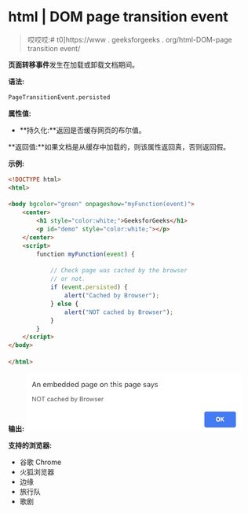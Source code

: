 # html | DOM page transition event

> 哎哎哎:# t0]https://www . geeksforgeeks . org/html-DOM-page transition event/

**页面转移事件**发生在加载或卸载文档期间。

**语法:**

```html
PageTransitionEvent.persisted
```

**属性值:**

*   **持久化:**返回是否缓存网页的布尔值。

**返回值:**如果文档是从缓存中加载的，则该属性返回真，否则返回假。

**示例:**

```html
<!DOCTYPE html>
<html>

<body bgcolor="green" onpageshow="myFunction(event)">
    <center>
        <h1 style="color:white;">GeeksforGeeks</h1>
        <p id="demo" style="color:white;"></p>
    </center>
    <script>
        function myFunction(event) {

            // Check page was cached by the browser
            // or not.
            if (event.persisted) {
                alert("Cached by Browser");
            } else {
                alert("NOT cached by Browser");
            }
        }
    </script>
</body>

</html>
```

**输出:**
![](img/381bb5183de87e59c89ef623f29d0b14.png)

**支持的浏览器:**

*   谷歌 Chrome
*   火狐浏览器
*   边缘
*   旅行队
*   歌剧